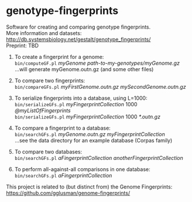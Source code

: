 # genotype-fingerprints
Software for creating and comparing genotype fingerprints.  
More information and datasets: http://db.systemsbiology.net/gestalt/genotype_fingerprints/  
Preprint: TBD

1. To create a fingerprint for a genome:  
	`bin/computeGF.pl` _myGenome path-to-my-genotypes/myGenome.gz_  
	...will generate myGenome.outn.gz (and some other files)

2. To compare two fingerprints:  
	`bin/compareGFs.pl` _myFirstGenome.outn.gz mySecondGenome.outn.gz_

3. To serialize fingerprints into a database, using L=1000:  
	`bin/serializeGFs.pl` _myFingerprintCollection_ 1000 _@myListOfFingerprints_  
	`bin/serializeGFs.pl` _myFingerprintCollection_ 1000 _*.outn.gz_

4. To compare a fingerprint to a database:  
	`bin/searchGFs.pl` _myGenome.outn.gz myFingerprintCollection_  
	...see the data directory for an example database (Corpas family)

5. To compare two databases:  
	`bin/searchGFs.pl` _aFingerprintCollection anotherFingerprintCollection_

6. To perform all-against-all comparisons in one database:  
	`bin/searchGFs.pl` _aFingerprintCollection_

This project is related to (but distinct from) the Genome Fingerprints: https://github.com/gglusman/genome-fingerprints/
